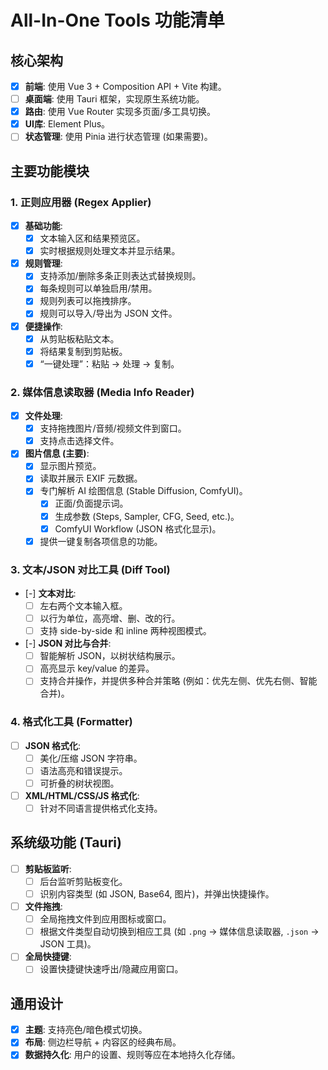 # All-In-One Tools 功能清单

## 核心架构

- [x] **前端**: 使用 Vue 3 + Composition API + Vite 构建。
- [ ] **桌面端**: 使用 Tauri 框架，实现原生系统功能。
- [x] **路由**: 使用 Vue Router 实现多页面/多工具切换。
- [x] **UI库**: Element Plus。
- [ ] **状态管理**: 使用 Pinia 进行状态管理 (如果需要)。

## 主要功能模块

### 1. 正则应用器 (Regex Applier)

- [x] **基础功能**:
    - [x] 文本输入区和结果预览区。
    - [x] 实时根据规则处理文本并显示结果。
- [x] **规则管理**:
    - [x] 支持添加/删除多条正则表达式替换规则。
    - [x] 每条规则可以单独启用/禁用。
    - [x] 规则列表可以拖拽排序。
    - [x] 规则可以导入/导出为 JSON 文件。
- [x] **便捷操作**:
    - [x] 从剪贴板粘贴文本。
    - [x] 将结果复制到剪贴板。
    - [x] “一键处理”：粘贴 -> 处理 -> 复制。

### 2. 媒体信息读取器 (Media Info Reader)

- [x] **文件处理**:
    - [x] 支持拖拽图片/音频/视频文件到窗口。
    - [x] 支持点击选择文件。
- [x] **图片信息 (主要)**:
    - [x] 显示图片预览。
    - [x] 读取并展示 EXIF 元数据。
    - [x] 专门解析 AI 绘图信息 (Stable Diffusion, ComfyUI)。
        - [x] 正面/负面提示词。
        - [x] 生成参数 (Steps, Sampler, CFG, Seed, etc.)。
        - [x] ComfyUI Workflow (JSON 格式化显示)。
    - [x] 提供一键复制各项信息的功能。

### 3. 文本/JSON 对比工具 (Diff Tool)

- [-] **文本对比**:
    - [ ] 左右两个文本输入框。
    - [ ] 以行为单位，高亮增、删、改的行。
    - [ ] 支持 side-by-side 和 inline 两种视图模式。
- [-] **JSON 对比与合并**:
    - [ ] 智能解析 JSON，以树状结构展示。
    - [ ] 高亮显示 key/value 的差异。
    - [ ] 支持合并操作，并提供多种合并策略 (例如：优先左侧、优先右侧、智能合并)。

### 4. 格式化工具 (Formatter)

- [ ] **JSON 格式化**:
    - [ ] 美化/压缩 JSON 字符串。
    - [ ] 语法高亮和错误提示。
    - [ ] 可折叠的树状视图。
- [ ] **XML/HTML/CSS/JS 格式化**:
    - [ ] 针对不同语言提供格式化支持。

## 系统级功能 (Tauri)

- [ ] **剪贴板监听**:
    - [ ] 后台监听剪贴板变化。
    - [ ] 识别内容类型 (如 JSON, Base64, 图片)，并弹出快捷操作。
- [ ] **文件拖拽**:
    - [ ] 全局拖拽文件到应用图标或窗口。
    - [ ] 根据文件类型自动切换到相应工具 (如 `.png` -> 媒体信息读取器, `.json` -> JSON 工具)。
- [ ] **全局快捷键**:
    - [ ] 设置快捷键快速呼出/隐藏应用窗口。

## 通用设计

- [x] **主题**: 支持亮色/暗色模式切换。
- [x] **布局**: 侧边栏导航 + 内容区的经典布局。
- [x] **数据持久化**: 用户的设置、规则等应在本地持久化存储。